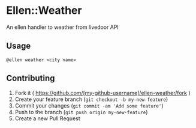 # Ellen::Weather
An ellen handler to weather from livedoor API

## Usage
```
@ellen weather <city name>
```

## Contributing

1. Fork it ( https://github.com/[my-github-username]/ellen-weather/fork )
2. Create your feature branch (`git checkout -b my-new-feature`)
3. Commit your changes (`git commit -am 'Add some feature'`)
4. Push to the branch (`git push origin my-new-feature`)
5. Create a new Pull Request
